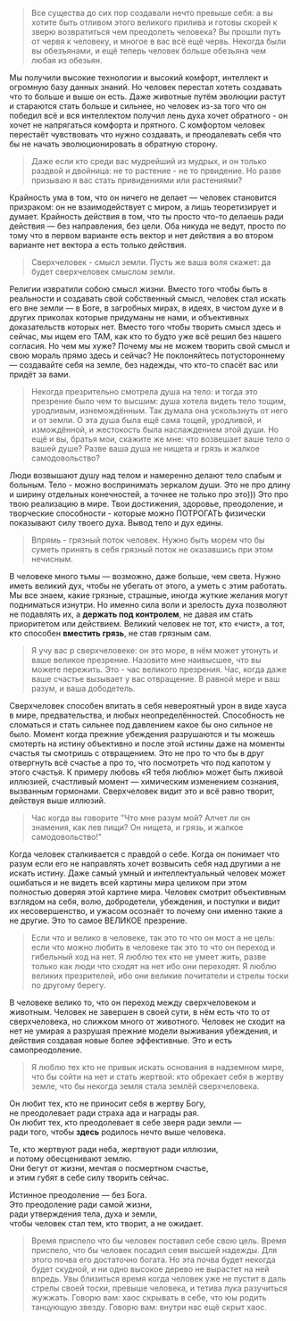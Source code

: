 > Все существа до сих пор создавали нечто превыше себя: а вы хотите быть отливом этого великого прилива и готовы скорей к зверю возвратиться чем преодолеть человека? Вы прошли путь от червя к человеку, и многое в вас всё ещё червь. Некогда были вы обезъянами, и ещё теперь человек больше обезьяна чем любая из обезьян.

Мы получили высокие технологии и высокий комфорт, интеллект и огромную базу данных знаний. Но человек перестал хотеть создавать что то больше и выше он есть. Даже животные путём эволюции растут и стараются стать больше и сильнее, но человек из-за того что он победил всё и вся интеллектом получил лень духа хочет обратного - он хочет не напрягаться комфорта и прятного. С комфортом человек перестаёт чувствовать что нужно создавать, и преодалевать себя что бы не начать эволюционировать в обратную сторону.

> Даже если кто среди вас мудрейший из мудрых, и он только раздвой и двойница: не то растение - не то првидение. Но разве призываю я вас стать привидениями или растениями?

Крайность ума в том, что он ничего не делает — человек становится призраком: он не взаимодействует с миром, а лишь теоретизирует и думает. Крайность действия в том, что ты просто что-то делаешь ради действия — без направления, без цели. Оба никуда не ведут, просто по тому что в первом варианте есть вектор и нет действия а во втором варианте нет вектора а есть только действия.

> Сверхчеловек - смысл земли. Пусть же ваша воля скажет: да будет сверхчеловек смыслом земли.

Религии извратили собою смысл жизни. Вместо того чтобы быть в реальности и создавать свой собственный смысл, человек стал искать его вне земли — в Боге, в загробных мирах, в идеях, в чистом духе и в других приколах которые придуманы не нами, и объективных доказательств которых нет. Вместо того чтобы творить смысл здесь и сейчас, мы ищем его ТАМ, как кто то будто уже всё решил без нашего согласия. Но чем мы хуже? Почему мы не можем творить свой смысл и свою мораль прямо здесь и сейчас? Не поклоняйтесь потустороннему — создавайте себя на земле, без надежды, что кто-то спасёт вас или придёт за вами.

> Некогда презрительно смотрела душа на тело: и тогда это презрение было чем то высшим: душа хотела видеть тело тощим, уродливым, изнемождённым. Так думала она ускользнуть от него и от земли. О эта душа была ещё сама тощей, уродливой, и измождённой, и жестокость была наслаждением этой души. Но ещё и вы, братья мои, скажите же мне: что возвешает ваше тело о вашей душе? Разве ваша душа не нищета и грязь и жалкое самодовольство?

Люди возвышают душу над телом и намеренно делают тело слабым и больным. Тело - можно воспринимать зеркалом души. Это не про длину и ширину отдельных конечностей, а точнее не только про это))) Это про твою реализацию в мире. Твои достижения, здоровье, преодоление, и творческие способности - которые можно ПОТРОГАТЬ физически показывают силу твоего духа. Вывод тело и дух едины.

> Впрямь - грязный поток человек. Нужно быть морем что бы суметь принять в себя грязный поток не оказавшись при этом нечисным.

В человеке много тьмы — возможно, даже больше, чем света. Нужно иметь великий дух, чтобы не убегать от этого, а уметь с этим работать. Мы все знаем, какие грязные, страшные, иногда жуткие желания могут подниматься изнутри. Но именно сила воли и зрелость духа позволяют не подавлять их, а **держать под контролем**, не давая им стать приоритетом или действием. Великий человек не тот, кто «чист», а тот, кто способен **вместить грязь**, не став грязным сам.

> Я учу вас р сверхчеловеке: он это море, в нём может утонуть и ваше великое презрение. Назовите мне наивысшее, что вы можете пережить. Это - час великого презрения. Час, когда даже ваше счастье вызывает у вас отвращение. В равной мере и ваш разум, и ваша дободетель.

Сверхчеловек способен впитать в себя невероятный урон в виде хауса в мире, предвательства, и любых неопределённостей. Способность не сломаться и стать сильнее под давлением какое бы оно сильное не было. Момент когда прежние убеждения разрушаются и ты можешь смотерть на истину объективно и после этой истины даже на моменты счастья ты смотришь с отвращением. Это не про то что бы в друг отвергнуть всё счастье а про то, что посмотреть что под капотом у этого счастья. К примеру любовь «Я тебя люблю» может быть лживой иллюзией, счастливый момент — химическим изменением сознания, вызванным гормонами. Сверхчеловек видит это и всё равно творит, действуя выше иллюзий.

> Час когда вы говорите "Что мне разум мой? Алчет ли он знамения, как лев пищи? Он нищета, и грязь, и жалкое самодовольство!"

Когда человек сталкивается с правдой о себе. Когда он понимает что разум если его не направлять хочет возвысить себя над другими а не искать истину. Даже самый умный и интеллектуальный человек может ошибаться и не видеть всей картины мира целиком при этом полностью доверяя этой картине мира. Человек смотрит объективным взглядом на себя, волю, добродетели, убеждения, и поступки и видит их несовершенство, и ужасом осознаёт то почему они именно такие а не другие. Это то самое ВЕЛИКОЕ презрение.

> Если что и велико в человеке, так это то что он мост а не цель: если что можно любить в человеке так это то что он переход и гибельный ход на нет. Я люблю тех кто не умеет жить, разве только как люди что сходят на нет ибо они переходят. Я люблю великих презрителей, ибо они великие почитатели и стрелы тоски по другому берегу.

В человеке велико то, что он переход между сверхчеловеком и животным. Человек не завершен в своей сути, в нём есть что то от сверхчеловека, но слижком много от животного. Человек не сходит на нет не умирая а разрушая прежние модели выживания убеждения, и действия создавая новые более эффективные. Это и есть самопреодоление.

> Я люблю тех кто не привык искать основания в надземном мире, что бы сойти на нет и стать жертвой: кто обрекает себя в жертву земле, что бы некогда земля стала землёй сверхчеловека.

Он любит тех, кто не приносит себя в жертву Богу,  
не преодолевает ради страха ада и награды рая.  
Он любит тех, кто преодолевает в себе зверя ради земли —  
ради того, чтобы **здесь** родилось нечто выше человека.

Те, кто жертвуют ради неба, жертвуют ради иллюзии,  
и потому обесценивают землю.  
Они бегут от жизни, мечтая о посмертном счастье,  
и этим губят в себе силу творить сейчас.

Истинное преодоление — без Бога.  
Это преодоление ради самой жизни,  
ради утверждения тела, духа и земли,  
чтобы человек стал тем, кто творит, а не ожидает.

> Время приспело что бы человек поставил себе свою цель. Время приспело, что бы человек посадил семя высшей надежды. Для этого почва его достаточно богата. Но эта почва будет некогда будет скудной, и ни одно высокое дерево не вырастет на ней впредь. Увы близиться время когда человек уже не пустит в даль стрелы своей тоски, превыше человека, и тетива лука разучиться жужжать. Говорю вам: хаос скрывать в себе, что юы родить танцующую звезду. Говорю вам: внутри нас ещё скрыт хаос.
